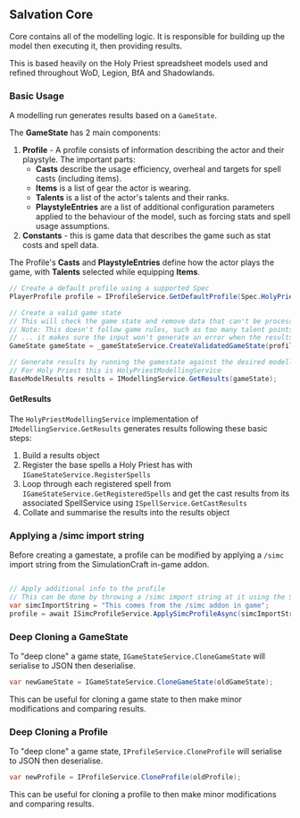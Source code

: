 ﻿## Salvation Core

Core contains all of the modelling logic. It is responsible for building up the model then executing it, then providing results.

This is based heavily on the Holy Priest spreadsheet models used and refined throughout WoD, Legion, BfA and Shadowlands.

### Basic Usage

A modelling run generates results based on a `GameState`.

The **GameState** has 2 main components:

1. **Profile** - A profile consists of information describing the actor and their playstyle. The important parts:
   - **Casts** describe the usage efficiency, overheal and targets for spell casts (including items).
   - **Items** is a list of gear the actor is wearing.
   - **Talents** is a list of the actor's talents and their ranks.
   - **PlaystyleEntries** are a list of additional configuration parameters applied to the behaviour of the model, such as forcing stats and spell usage assumptions.
1. **Constants** - this is game data that describes the game such as stat costs and spell data.

The Profile's **Casts** and **PlaystyleEntries** define how the actor plays the game, with **Talents** selected while equipping **Items**.

```csharp
// Create a default profile using a supported Spec
PlayerProfile profile = IProfileService.GetDefaultProfile(Spec.HolyPriest);

// Create a valid game state
// This will check the game state and remove data that can't be processed.
// Note: This doesn't follow game rules, such as too many talent points spent...
// ... it makes sure the input won't generate an error when the results are generated.
GameState gameState = _gameStateService.CreateValidatedGameState(profile);

// Generate results by running the gamestate against the desired modelling service.
// For Holy Priest this is HolyPriestModellingService
BaseModelResults results = IModellingService.GetResults(gameState);
```

#### GetResults

The `HolyPriestModellingService` implementation of `IModellingService.GetResults` generates results following these basic steps:

1. Build a results object
1. Register the base spells a Holy Priest has with `IGameStateService.RegisterSpells`
1. Loop through each registered spell from `IGameStateService.GetRegisteredSpells` and get the cast results from its associated SpellService using `ISpellService.GetCastResults`
1. Collate and summarise the results into the results object

### Applying a /simc import string

Before creating a gamestate, a profile can be modified by applying a `/simc` import string from the SimulationCraft in-game addon.

```csharp

// Apply additional info to the profile
// This can be done by throwing a /simc import string at it using the SimcProfileParser package
var simcImportString = "This comes from the /simc addon in game";
profile = await ISimcProfileService.ApplySimcProfileAsync(simcImportString, profile);
```

### Deep Cloning a GameState

To "deep clone" a game state, `IGameStateService.CloneGameState` will serialise to JSON then deserialise.

```csharp
var newGameState = IGameStateService.CloneGameState(oldGameState);
```

This can be useful for cloning a game state to then make minor modifications and comparing results.

### Deep Cloning a Profile

To "deep clone" a game state, `IProfileService.CloneProfile` will serialise to JSON then deserialise.

```csharp
var newProfile = IProfileService.CloneProfile(oldProfile);
```

This can be useful for cloning a profile to then make minor modifications and comparing results.

